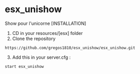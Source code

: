 # esx_unishow
Show pour l'unicorne
[INSTALLATION]

1) CD in your resources/[esx] folder
2) Clone the repository
```
https://github.com/gregos1810/esx_unishow/esx_unishow.git
```
3) Add this in your server.cfg :

```
start esx_unishow
```
